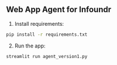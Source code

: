 ## Web App Agent for Infoundr 

1. Install requirements:
```bash
pip install -r requirements.txt
```

2. Run the app:
```bash
streamlit run agent_version1.py
```



